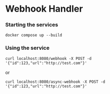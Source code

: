 # Webhook Handler

### Starting the services

```
docker compose up --build
```

### Using the service

```
curl localhost:8080/webhook -X POST -d '{"id":123,"url":"http://test.com"}'
```

or

```
curl localhost:8080/async-webhook -X POST -d '{"id":123,"url":"http://test.com"}'
```